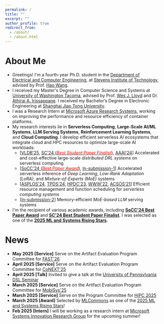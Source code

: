 ```yaml
---
permalink: /
title: ""
excerpt: ""
author_profile: true
redirect_from: 
  - /about/
  - /about.html
---
```


# About Me

* Greetings! I'm a fourth-year Ph.D. student in the [Department of Electrical and Computer Engineering](https://www.stevens.edu/school-engineering-science/departments/electrical-computer-engineering), at [Stevens Institute of Technology](https://www.stevens.edu/), advised by Prof. [Hao Wang](https://intellisys.haow.us/haowang/).
* I received my Master's Degree in Computer Science and Systems at [University of Washington Tacoma](https://www.tacoma.uw.edu/), advised by Prof. [Wes J. Lloyd](http://faculty.washington.edu/wlloyd/index.html) and Dr. [Athirai A. Irissappane](https://sites.google.com/view/athirai/). I received my Bachelor’s Degree in Electronic Engineering at [Shanghai Jiao Tong University](http://en.sjtu.edu.cn/).
* I was a Research Intern at [Microsoft Azure Research Systems](https://www.microsoft.com/en-us/research/group/azure-research-systems/), working on improving the performance and resource efficiency of container platforms.
* My research interests lie in **Serverless Computing**, **Large-Scale AI/ML Systems**, **LLM Serving Systems**, **Reinforcement Learning Systems**, and **Cloud Computing**. I develop efficient serverless AI ecosystems that integrate cloud and HPC resources to optimize large-scale AI workloads:
  * \[[VLDB'25](https://dl.acm.org/doi/abs/10.14778/3696435.3696441), [SC'24 (<span style="color:red">*Best Student Paper Finalist*</span>)](https://dl.acm.org/doi/10.1109/SC41406.2024.00045), [AAAI'24](https://ojs.aaai.org/index.php/AAAI/article/view/29592)\] Accelerated and cost-effective large-scale *distributed DRL systems* on serverless computing  
  * \[[SoCC'24 (<span style="color:red">*Best Paper Award*</span>)](https://dl.acm.org/doi/10.1145/3698038.3698509), [In-submission-1](https://hanfeiyu.github.io/publications/)\] Accelerated serverless inference of *Deep Learning*, *Low-Rank Adaptation (LoRA)*, and *Mixture-of-Experts (MoE)* systems   
  * \[[ASPLOS'24](https://doi.org/10.1145/3617232.3624871), [TPDS'24](https://ieeexplore.ieee.org/document/10682062), [HPDC'23](https://dl.acm.org/doi/10.1145/3588195.3592996), [WWW'22](https://doi.org/10.1145/3485447.3511979), [ACSOS'21](https://ieeexplore.ieee.org/document/9659513)\] Efficient resource management and function scheduling for *serverless computing systems*  
  * \[[In-submission-2](https://hanfeiyu.github.io/publications/)\] Memory-efficient *MoE-based LLM* serving systems  
* I'm the recipient of various academic awards, including [**SoCC'24 Best Paper Award**](https://hanfeiyu.github.io/files/socc24-best-paper.pdf) and [**SC'24 Best Student Paper Finalist**](https://sc24.conference-program.com/presentation/?id=pap594&sess=sess392). I was selected as one of the [**2025 ML and Systems Rising Stars**](https://mlcommons.org/about-us/programs/).


# News

* **May 2025 \[Service\]** Serve on the Artifact Evaluation Program Committee for [FAST'26](https://www.usenix.org/conference/fast26)  
* **April 2025 \[Service\]** Serve on the Artifact Evaluation Program Committee for [CoNEXT'25](https://conferences.sigcomm.org/co-next/2025/)  
* **April 2025 \[Talk\]** Invited to give a talk at the [University of Pennsylvania DSL Seminar](https://dsl.cis.upenn.edu/seminar/)  
* **March 2025 \[Service\]** Serve on the Artifact Evaluation Program Committee for [MobiSys'25](https://sigmobile.org/mobisys/2025/)  
* **March 2025 \[Service\]** Serve on the Program Committee for [HiPC 2025](https://www.hipc.org/)  
* **March 2025 \[Award\]** Selected by [MLCommons](https://mlcommons.org/) as one of the [2025 ML and Systems Rising Stars](https://mlcommons.org/about-us/programs/)!  
* **Feb 2025 \[Intern\]** I will be working as a research intern at [Microsoft Systems Innovation Research Group](https://www.microsoft.com/en-us/research/group/systems-innovation/) for the upcoming summer!  
<!--- * **Nov 2024 \[Service\]** Serve on the Artifact Evaluation Program Committee for [FAST'25](https://www.usenix.org/conference/fast25)   --->
<!--- * **Sep 2024 \[Paper\]** [*Pre-Warming is Not Enough: Accelerating Serverless Inference With Opportunistic Pre-Loading*](https://dl.acm.org/doi/10.1145/3698038.3698509) accepted by [SoCC 2024](https://acmsocc.org/2024/) and got the <span style="color:red">**Best Paper Award**</span>!   --->
<!--- * **Sep 2024 \[Service\]** Serve as a Reviewer for [ICLR 2025](https://iclr.cc/Conferences/2025)   --->
<!--- * **Aug 2024 \[Paper\]** [*Nitro: Boosting Distributed Reinforcement Learning with Serverless Computing*](https://dl.acm.org/doi/abs/10.14778/3696435.3696441) accepted by [VLDB 2025](https://vldb.org/2025/)   --->
<!--- * **Aug 2024 \[Paper\]** [*Freyr+: Harvesting Idle Resources in Serverless Computing via Deep Reinforcement Learning*](https://ieeexplore.ieee.org/document/10682062) accepted by [TPDS 2024](https://www.computer.org/csdl/journal/td)   --->
<!--- * **July 2024 \[Service\]** Serve on the Technical Program Committee for [ICPADS 2024](https://attend.ieee.org/icpads/)   --->
<!--- * **June 2024 \[Paper\]** [*Stellaris: Staleness-Aware Distributed Reinforcement Learning with Serverless Computing*](https://dl.acm.org/doi/10.1109/SC41406.2024.00045) accepted by [SC 2024](https://sc24.supercomputing.org/) and got into the <span style="color:red">**Best Student Paper Finalist**</span>!   --->
<!--- * **Feb 2024 \[Service\]** Serve on the Artifact Evaluation Program Committee for [WWW 2024](https://www2024.thewebconf.org/)   --->
<!--- * **Feb 2024 \[Intern\]** I will be working as a research intern at [Microsoft Azure Research](https://www.microsoft.com/en-us/research/group/azure-research-systems/) for the upcoming summer!   --->
<!--- * **Dec 2023 \[Award\]** Received $750 student scholarship from [AAAI 2024](https://aaai.org/aaai-conference/)   --->
<!--- * **Dec 2023 \[Paper\]** [*Cheaper and Faster: Distributed Deep Reinforcement Learning with Serverless Computing*](https://ojs.aaai.org/index.php/AAAI/article/view/29592) accepted by [AAAI 2024](https://aaai.org/aaai-conference/)   --->
<!--- * **Sep 2023 \[Talk\]** Invited to give a talk on "resource harvesting in serverless computing" at [HPCS Lab](https://hpcs.charlotte.edu/), UNC Charlotte   --->
<!--- * **Sep 2023 \[Paper\]** [*RainbowCake: Mitigating Cold-starts in Serverless with Layer-wise Container Caching and Sharing*](https://doi.org/10.1145/3617232.3624871) accepted by [ASPLOS 2024](https://www.asplos-conference.org/asplos2024/)   --->
<!--- * **June 2023 \[Service\]** Serve as a Reviewer for [ECAI 2023](https://ecai2023.eu/)   --->
<!--- * **June 2023 \[Service\]** Serve as a Reviewer for [GLOBECOM 2023](https://globecom2023.ieee-globecom.org/)   --->
<!--- * **April 2023 \[Paper\]** [*Libra: Harvesting Idle Resources Safely and Timely in Serverless Clusters*](https://dl.acm.org/doi/10.1145/3588195.3592996) accepted by [HPDC 2023](https://www.hpdc.org/2023/)   --->
<!--- * **Jan 2022 \[Paper\]** [*Accelerating Serverless Computing by Harvesting Idle Resources*](https://doi.org/10.1145/3485447.3511979) accepted by [WWW 2022](https://www2022.thewebconf.org/)   --->
